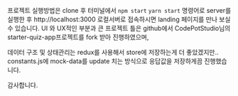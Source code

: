 프로젝트 실행방법은 clone 후 터미널에서 `npm start` `yarn start` 명령어로 server를 실행한 후
http://localhost:3000 로컬서버로 접속하시면 landing 페이지를 만나 보실 수 있습니다.
UI 와 UX적인 부분과 큰 프로젝트 틀은 github에서  CodePotStudio님의 starter-quiz-app프로젝트를 fork 받아 진행하였으며,

데이터 구조 및 상태관리는 redux를 사용해서 store에 저장하는게 더 좋았겠지만..
constants.js에 mock-data를 update 치는 방식으로 응답값을 저장하게끔 진행했습니다.

감사합니다.

